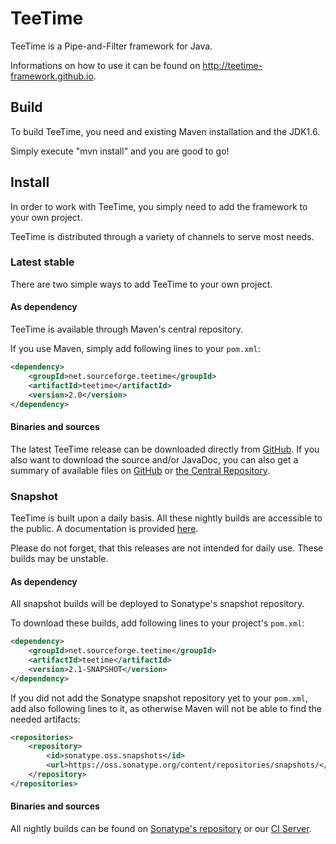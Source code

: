# TeeTime


TeeTime is a Pipe-and-Filter framework for Java.

Informations on how to use it can be found on http://teetime-framework.github.io.

## Build

To build TeeTime, you need and existing Maven installation and the JDK1.6.

Simply execute "mvn install" and you are good to go!

## Install

In order to work with TeeTime, you simply need to add the framework to your own project.

TeeTime is distributed through a variety of channels to serve most needs.

### Latest stable

There are two simple ways to add TeeTime to your own project.

#### As dependency

TeeTime is available through Maven's central repository.

If you use Maven, simply add following lines to your ``pom.xml``:

```xml
<dependency>
	<groupId>net.sourceforge.teetime</groupId>
	<artifactId>teetime</artifactId>
	<version>2.0</version>
</dependency>
```

#### Binaries and sources

The latest TeeTime release can be downloaded directly from [GitHub](https://github.com/teetime-framework/teetime/releases/latest). If you also want to download the source and/or JavaDoc, you can also get a summary of available files on [GitHub](https://github.com/teetime-framework/teetime/releases/) or [the Central Repository](http://search.maven.org/#search%7Cgav%7C1%7Cg%3A%22net.sourceforge.teetime%22%20AND%20a%3A%22teetime%22).

### Snapshot

TeeTime is built upon a daily basis. All these nightly builds are accessible to the public. A documentation is provided [here](http://teetime-framework.github.io/apidocs/index.html).

Please do not forget, that this releases are not intended for daily use. These builds may be unstable.

#### As dependency 

All snapshot builds will be deployed to Sonatype's snapshot repository.

To download these builds, add following lines to your project's ``pom.xml``: 

```xml
<dependency>
	<groupId>net.sourceforge.teetime</groupId>
  	<artifactId>teetime</artifactId>
  	<version>2.1-SNAPSHOT</version>
</dependency>
```

If you did not add the Sonatype snapshot repository yet to your ``pom.xml``, add also following lines to it, as otherwise Maven will not be able to find the needed artifacts:

```xml
<repositories>
	<repository>
		<id>sonatype.oss.snapshots</id>
		<url>https://oss.sonatype.org/content/repositories/snapshots/</url>
	</repository>
</repositories>
```


#### Binaries and sources

All nightly builds can be found on [Sonatype's repository](https://oss.sonatype.org/content/repositories/snapshots/net/sourceforge/teetime/teetime/) or our [CI Server](https://build.se.informatik.uni-kiel.de/jenkins/view/TeeTime/job/teetime-nightly-release/lastSuccessfulBuild/artifact/target/).